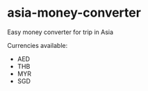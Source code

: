 # asia-money-converter
Easy money converter for trip in Asia

Currencies available:
- AED
- THB
- MYR
- SGD
